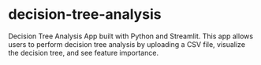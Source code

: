 # decision-tree-analysis
Decision Tree Analysis App built with Python and Streamlit. This app allows users to perform decision tree analysis by uploading a CSV file, visualize the decision tree, and see feature importance.

